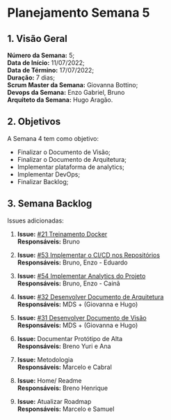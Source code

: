 # Planejamento Semana 5

## 1. Visão Geral
**Número da Semana:** 5;<br>
**Data de Início:** 11/07/2022;<br>
**Data de Término:** 17/07/2022;<br>
**Duração:** 7 dias;<br>
**Scrum Master da Semana:** Giovanna Bottino;<br>
**Devops da Semana:** Enzo Gabriel, Bruno<br>
**Arquiteto da Semana:** Hugo Aragão.<br>

## 2. Objetivos
A Semana 4 tem como objetivo:<br>
- Finalizar o Documento de Visão;<br>
- Finalizar o Documento de Arquitetura;<br>
- Implementar plataforma de analytics;<br>
- Implementar DevOps;<br>
- Finalizar Backlog;<br>

## 3. Semana Backlog
Issues adicionadas:

1. **Issue:** [#21 Treinamento Docker](https://github.com/fga-eps-mds/2022-1-PUMA-Doc/issues/21)<br>
**Responsáveis:** Bruno

2. **Issue:** [#53 Implementar o CI/CD nos Repositórios](https://github.com/fga-eps-mds/2022-1-PUMA-Doc/issues/53)<br>
**Responsáveis:** Bruno, Enzo - Eduardo

3. **Issue:** [#54 Implementar Analytics do Projeto](https://github.com/fga-eps-mds/2022-1-PUMA-Doc/issues/54)<br>
**Responsáveis:** Bruno, Enzo - Cainã

4. **Issue:** [#32 Desenvolver Documento de Arquitetura](https://github.com/fga-eps-mds/2022-1-PUMA-Doc/issues/32)<br>
**Responsáveis:** MDS + (Giovanna e Hugo)

5. **Issue:** [#31 Desenvolver Documento de Visão](https://github.com/fga-eps-mds/2022-1-PUMA-Doc/issues/31)<br>
**Responsáveis:** MDS + (Giovanna e Hugo)

6. **Issue:** Documentar Protótipo de Alta<br>
**Responsáveis:** Breno Yuri e Ana

7. **Issue:** Metodologia<br>
**Responsáveis:** Marcelo e Cabral

8. **Issue:** Home/ Readme<br>
**Responsáveis:** Breno Henrique

9. **Issue:** Atualizar Roadmap<br>
**Responsáveis:** Marcelo e Samuel
